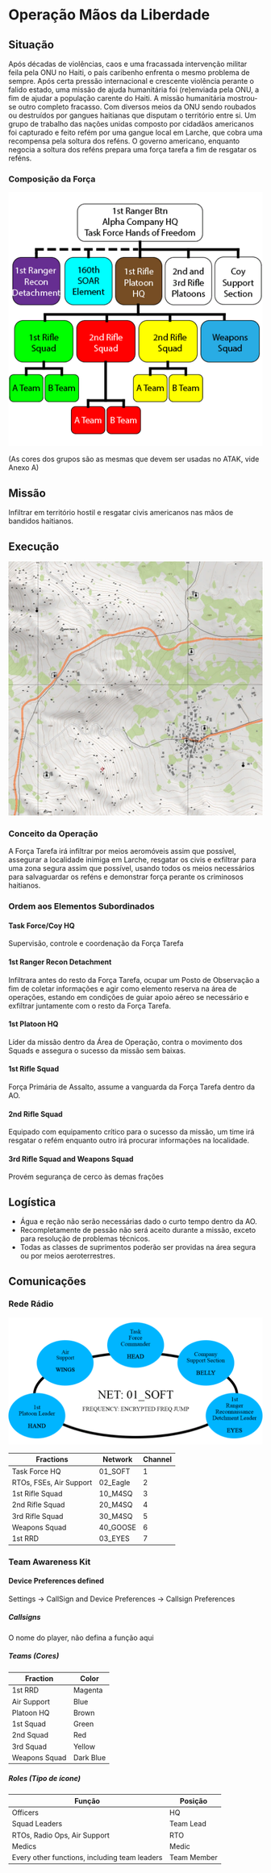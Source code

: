 # Operação Mãos da Liberdade

## Situação

Após décadas de violências, caos e uma fracassada intervenção militar feila pela ONU no Haiti, o país caribenho enfrenta o mesmo problema de sempre. Após certa pressão internacional e crescente violência perante o falido estado, uma missão de ajuda humanitária foi (re)enviada pela ONU, a fim de ajudar a população carente do Haiti. A missão humanitária mostrou-se outro completo fracasso. Com diversos meios da ONU sendo roubados ou destruídos por gangues haitianas que disputam o território entre si. Um grupo de trabalho das nações unidas composto por cidadãos americanos foi capturado e feito refém por uma gangue local em Larche, que cobra uma recompensa pela soltura dos reféns. O governo americano, enquanto negocia a soltura dos reféns prepara uma força tarefa a fim de resgatar os reféns.

### Composição da Força

![Force Composition](./data/composition.png)

(As cores dos grupos são as mesmas que devem ser usadas no ATAK, vide Anexo A)

## Missão

Infiltrar em território hostil e resgatar civis americanos nas mãos de bandidos haitianos.

## Execução

![Area of Operations](./data/area_of_operations.png)

### Conceito da Operação

A Força Tarefa irá infiltrar por meios aeromóveis assim que possível, assegurar a localidade inimiga em Larche, resgatar os civis e exfiltrar para uma zona segura assim que possível, usando todos os meios necessários para salvaguardar os reféns e demonstrar força perante os criminosos haitianos.

### Ordem aos Elementos Subordinados

#### Task Force/Coy HQ

Supervisão, controle e coordenação da Força Tarefa

#### 1st Ranger Recon Detachment

Infiltrara antes do resto da Força Tarefa, ocupar um Posto de Observação a fim de coletar informações e agir como elemento reserva na área de operações, estando em condições de guiar apoio aéreo se necessário e exfiltrar juntamente com o resto da Força Tarefa.

#### 1st Platoon HQ

Líder da missão dentro da Área de Operação, contra o movimento dos Squads e assegura o sucesso da missão sem baixas.

#### 1st Rifle Squad

Força Primária de Assalto, assume a vanguarda da Força Tarefa dentro da AO.

#### 2nd Rifle Squad

Equipado com equipamento crítico para o sucesso da missão, um time irá resgatar o refém enquanto outro irá procurar informações na localidade.

#### 3rd Rifle Squad and Weapons Squad

Provém segurança de cerco às demas frações

## Logística

* Água e reção não serão necessárias dado o curto tempo dentro da AO.
* Recompletamente de pessão não será aceito durante a missão, exceto para resolução de problemas técnicos.
* Todas as classes de suprimentos poderão ser providas na área segura ou por meios aeroterrestres.

## Comunicações

### Rede Rádio

![Main Network](./data/main_net.png)

| Fractions | Network | Channel |
| ------------- | ------- | ----|
| Task Force HQ | 01_SOFT | 1 |
| RTOs, FSEs, Air Support | 02_Eagle | 2 |
| 1st Rifle Squad | 10_M4SQ | 3 |
| 2nd Rifle Squad | 20_M4SQ | 4 |
| 3rd Rifle Squad | 30_M4SQ | 5 |
| Weapons Squad | 40_GOOSE | 6 |
| 1st RRD | 03_EYES | 7 |

### Team Awareness Kit

#### Device Preferences defined

Settings -> CallSign and Device Preferences -> Callsign Preferences

##### Callsigns

O nome do player, não defina a função aqui

##### Teams (Cores)

| Fraction | Color |
| -------- | ----- |
| 1st RRD | Magenta |
| Air Support | Blue |
| Platoon HQ | Brown |
| 1st Squad | Green |
| 2nd Squad | Red |
| 3rd Squad | Yellow |
| Weapons Squad | Dark Blue |

##### Roles (Tipo de ícone)

| Função | Posição |
| -------- | ---- |
| Officers | HQ |
| Squad Leaders | Team Lead |
| RTOs, Radio Ops, Air Support | RTO |
| Medics | Medic |
| Every other functions, including team leaders | Team Member |
